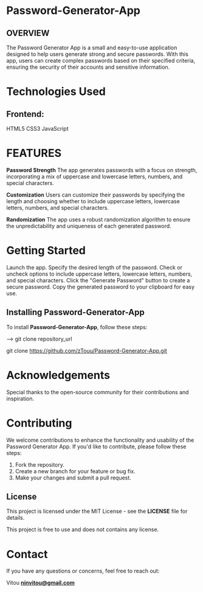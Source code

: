#  Password-Generator-App

## OVERVIEW

The Password Generator App is a small and easy-to-use application designed to help users generate strong and secure passwords. With this app, users can create complex passwords based on their specified criteria, ensuring the security of their accounts and sensitive information.


# Technologies Used

## Frontend:

HTML5
CSS3
JavaScript

# FEATURES

**Password Strength** The app generates passwords with a focus on strength, incorporating a mix of uppercase and lowercase letters, numbers, and special characters.

**Customization** Users can customize their passwords by specifying the length and choosing whether to include uppercase letters, lowercase letters, numbers, and special characters.

**Randomization** The app uses a robust randomization algorithm to ensure the unpredictability and uniqueness of each generated password.




# Getting Started


Launch the app.
Specify the desired length of the password.
Check or uncheck options to include uppercase letters, lowercase letters, numbers, and special characters.
Click the "Generate Password" button to create a secure password.
Copy the generated password to your clipboard for easy use.



## Installing Password-Generator-App

To install **Password-Generator-App**, follow these steps:

--> git clone repository_url

git clone https://github.com/zTouu/Password-Generator-App.git


# Acknowledgements

Special thanks to the open-source community for their contributions and inspiration.

# Contributing

We welcome contributions to enhance the functionality and usability of the Password Generator App. If you'd like to contribute, please follow these steps:

1. Fork the repository.
2. Create a new branch for your feature or bug fix.
3. Make your changes and submit a pull request.

## License

This project is licensed under the MIT License - see the **LICENSE** file for details.

This project is free to use and does not contains any license.

# Contact

If you have any questions or concerns, feel free to reach out:

Vitou
**ninvitou@gmail.com**
